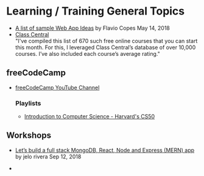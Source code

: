 # Learning / Training General Topics

- [A list of sample Web App Ideas](https://flaviocopes.com/sample-app-ideas/) by Flavio Copes May 14, 2018
- [Class Central](https://www.class-central.com/)  
  "I've compiled this list of 670 such free online courses that you can start this month. For this, I leveraged Class Central’s database of over 10,000 courses. I’ve also included each course’s average rating."

## freeCodeCamp
- [freeCodeCamp YouTube Channel](https://www.youtube.com/freecodecamp)  
  
  ### Playlists
  - [Introduction to Computer Science - Harvard's CS50](https://www.youtube.com/watch?v=F0WoVEr0-44&list=PLWKjhJtqVAbmGw5fN5BQlwuug-8bDmabi)


## Workshops  
- [Let’s build a full stack MongoDB, React, Node and Express (MERN) app](https://medium.com/javascript-in-plain-english/full-stack-mongodb-react-node-js-express-js-in-one-simple-app-6cc8ed6de274)  
  by jelo rivera Sep 12, 2018




- []()
